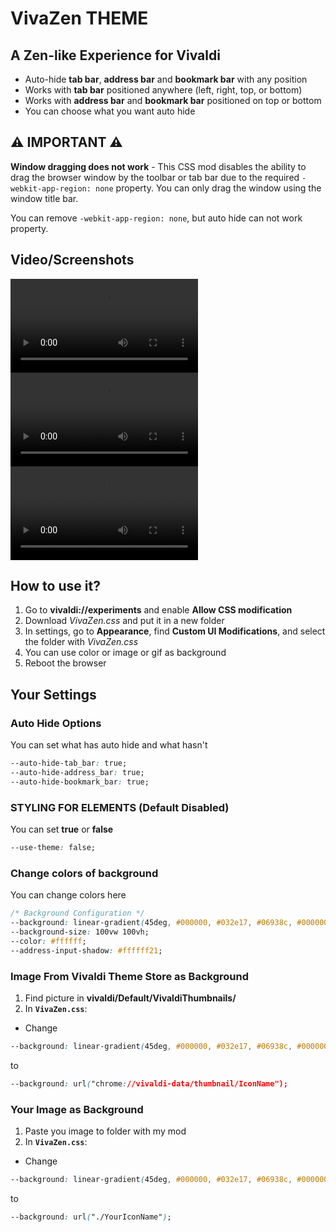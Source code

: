# VivaZen THEME

## A Zen-like Experience for Vivaldi

- Auto-hide **tab bar**, **address bar** and **bookmark bar** with any position
- Works with **tab bar** positioned anywhere (left, right, top, or bottom)
- Works with **address bar** and **bookmark bar** positioned on top or bottom
- You can choose what you want auto hide

## ⚠️ IMPORTANT ⚠️

**Window dragging does not work** - This CSS mod disables the ability to drag the browser window by the toolbar or tab bar due to the required `-webkit-app-region: none` property. You can only drag the window using the window title bar.

You can remove `-webkit-app-region: none`, but auto hide can not work property.

## Video/Screenshots

![Video of VivaZen](./screenshots/address-hide.webm)
![Video of VivaZen](./screenshots/bookmark-hide.webm)
![Video of VivaZen](./screenshots/address-bookmark-hide.webm)

## How to use it?

1. Go to **vivaldi://experiments** and enable **Allow CSS modification**
2. Download _VivaZen.css_ and put it in a new folder
3. In settings, go to **Appearance**, find **Custom UI Modifications**, and select the folder with _VivaZen.css_
4. You can use color or image or gif as background
5. Reboot the browser

## Your Settings

### Auto Hide Options

You can set what has auto hide and what hasn't

```CSS
--auto-hide-tab_bar: true;
--auto-hide-address_bar: true;
--auto-hide-bookmark_bar: true;
```

### STYLING FOR ELEMENTS (Default Disabled)

You can set **true** or **false**

```css
--use-theme: false;
```

### Change colors of background

You can change colors here

```css
/* Background Configuration */
--background: linear-gradient(45deg, #000000, #032e17, #06938c, #000000);
--background-size: 100vw 100vh;
--color: #ffffff;
--address-input-shadow: #ffffff21;
```

### Image From Vivaldi Theme Store as Background

1. Find picture in **vivaldi/Default/VivaldiThumbnails/**
2. In **`VivaZen.css`**:

- Change

```css
--background: linear-gradient(45deg, #000000, #032e17, #06938c, #000000);
```

to

```css
--background: url("chrome://vivaldi-data/thumbnail/IconName");
```

### Your Image as Background

1. Paste you image to folder with my mod
2. In **`VivaZen.css`**:

- Change

```css
--background: linear-gradient(45deg, #000000, #032e17, #06938c, #000000);
```

to

```css
--background: url("./YourIconName");
```

